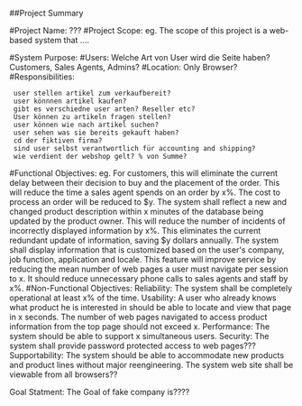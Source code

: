 ##Project Summary


#Project Name: ???
#Project Scope:
  eg. 
  	The scope of this project is a web-based system that ....

#System Purpose:
  #Users: 
    Welche Art von User wird die Seite haben? Customers, Sales Agents, Admins?
  #Location: 
     Only Browser? 
  #Responsibilities: 
 
     user stellen artikel zum verkaufbereit? 
     user könnnen artikel kaufen?
     gibt es verschiedne user arten? Reseller etc? 
     User können zu artikeln fragen stellen?
     user können wie nach artikel suchen?
     user sehen was sie bereits gekauft haben? 
     cd der fiktiven firma? 
     sind user selbst verantwortlich für accounting and shipping? 
     wie verdient der webshop gelt? % von Summe?

  


#Functional Objectives:
eg. 
	For customers, this will eliminate the current delay between their decision to buy and the placement of the order. This will reduce the time a sales agent spends on an order by x%. The cost to process an order will be reduced to $y.
	The system shall reflect a new and changed product description within x minutes of the database being updated by the product owner. This will reduce the number of incidents of incorrectly displayed information by x%. This eliminates the current redundant update of information, saving $y dollars annually.
	The system shall display information that is customized based on the user's company, job function, application and locale. This feature will improve service by reducing the mean number of web pages a user must navigate per session to x. It should reduce unnecessary phone calls to sales agents and staff by x%. 
#Non-Functional Objectives:
  Reliability:
    The system shall be completely operational at least x% of the time. 
  Usability:
    A user who already knows what product he is interested in should be able to locate and view that page in x seconds. 
    The number of web pages navigated to access product information from the top page should not exceed x. 
  Performance:
    The system should be able to support x simultaneous users. 
  Security:
    The system shall provide password protected access to web pages???
  Supportability:
    The system should be able to accommodate new products and product lines without major reengineering. 
    The system web site shall be viewable from all browsers??

Goal Statment:
  The Goal of fake company is????